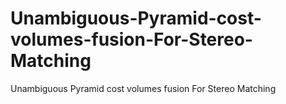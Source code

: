 # Unambiguous-Pyramid-cost-volumes-fusion-For-Stereo-Matching
Unambiguous Pyramid cost volumes fusion For Stereo Matching
